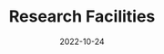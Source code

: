 ---
title: Research Facilities
date: 2022-10-24

type: landing

sections:

  - block: slider
    content:
      slides:
      - title: '<span style="color: #000; font-weight: bold;"><em>i-BRAIN</em> Nanofab Facilities</span>'
        content: 
          '<span style="color: #000; font-size: 20px; line-height: 1.0;">i-BRAIN encompasses advanced research laboratories, unique nanofabrication facilities and a positive, interdisciplinary culture designed to create a globally influential innovation hub that leverages resources across science, engineering and medicine to create disruptive BCI technologies and the uniquely trained young talent that drive translation and commercialization to treat human brain diseases.</span>'

        align: left
        background:
          image:
            filename: facility_2_sub.png
            filters:
              brightness: 1.0
          position: center
          color: '#fff'
    design:
      # Slide height is automatic unless you force a specific height (e.g. '400px')
      slide_height: '500px'
      is_fullscreen: false
      # Automatically transition through slides?
      loop: false
      # Duration of transition between slides (in ms)
      interval: 2000
      # Custom CSS for text color
      css_style: |
        .hero-title, .hero-lead {
          color: #000 !important;
        }

  - block: hero
    content:
      title: State-of-the-Art Research Facilities
      text: |
        Our laboratory is equipped with cutting-edge instruments and facilities to support world-class research in brain-computer interfaces, nanoelectronics, and bioelectronics.
      image:
        filename: facility_overall.png
    design:
      spacing:
        padding: ['40px', '0', '40px', '0']

  - block: markdown
    content:
      title: Equipment Inventory
      subtitle: 
      text: |
        ## Nanofabrication & Cleanroom
        
        <div class="d-flex justify-content-center" style="position: relative; display: inline-block;">
          {{< figure src="nanofab_layout.png" alt="Nanofabrication Layout" id="nanofab-image" >}}
          
          <!-- 透明覆盖层用于点击检测 -->
          <div class="click-overlay" style="position: absolute; top: 0; left: 0; width: 100%; height: 100%; z-index: 10; pointer-events: none;">
            <a href="./ebl/" class="ebl-area" style="position: absolute; left: 184px; top: 273px; width: 545px; height: 152px; cursor: pointer; pointer-events: all; background: rgba(255,0,0,0.1); border: 2px solid rgba(255,0,0,0.3); display: block; text-decoration: none;" title="点击查看 Electron Beam Lithography 详情"></a>
          </div>
        </div>
        
        <!-- 设施导航栏 -->
        <div class="facility-navbar" style="background: linear-gradient(135deg, #8B1538, #A91B47); margin-top: 20px; border-radius: 8px; overflow: hidden; box-shadow: 0 4px 8px rgba(0,0,0,0.2);">
          <div class="d-flex justify-content-center flex-wrap">
            <button class="nav-btn" data-target="overview" style="background: transparent; border: none; color: white; padding: 12px 20px; cursor: pointer; transition: all 0.3s; border-right: 1px solid rgba(255,255,255,0.2); font-weight: 500;" onmouseover="this.style.background='rgba(255,255,255,0.1)'" onmouseout="this.style.background='transparent'">Overview</button>
            <button class="nav-btn" data-target="lithography" style="background: transparent; border: none; color: white; padding: 12px 20px; cursor: pointer; transition: all 0.3s; border-right: 1px solid rgba(255,255,255,0.2); font-weight: 500;" onmouseover="this.style.background='rgba(255,255,255,0.1)'" onmouseout="this.style.background='transparent'">Lithography</button>
            <button class="nav-btn" data-target="deposition" style="background: transparent; border: none; color: white; padding: 12px 20px; cursor: pointer; transition: all 0.3s; border-right: 1px solid rgba(255,255,255,0.2); font-weight: 500;" onmouseover="this.style.background='rgba(255,255,255,0.1)'" onmouseout="this.style.background='transparent'">Thin Film Deposition</button>
            <button class="nav-btn" data-target="etching" style="background: transparent; border: none; color: white; padding: 12px 20px; cursor: pointer; transition: all 0.3s; border-right: 1px solid rgba(255,255,255,0.2); font-weight: 500;" onmouseover="this.style.background='rgba(255,255,255,0.1)'" onmouseout="this.style.background='transparent'">Etching</button>
            <button class="nav-btn" data-target="metrology" style="background: transparent; border: none; color: white; padding: 12px 20px; cursor: pointer; transition: all 0.3s; border-right: 1px solid rgba(255,255,255,0.2); font-weight: 500;" onmouseover="this.style.background='rgba(255,255,255,0.1)'" onmouseout="this.style.background='transparent'">Metrology and Backend</button>
            <button class="nav-btn" data-target="other" style="background: transparent; border: none; color: white; padding: 12px 20px; cursor: pointer; transition: all 0.3s; font-weight: 500;" onmouseover="this.style.background='rgba(255,255,255,0.1)'" onmouseout="this.style.background='transparent'">Other Facilities</button>
          </div>
        </div>
        
        <!-- 内容展示区域 -->
        <div class="facility-content" style="margin-top: 20px; padding: 20px; background: #f8f9fa; border-radius: 8px; min-height: 200px;">
          <div id="overview" class="content-panel" style="display: block;">
            <h3 style="color: #8B1538; margin-bottom: 15px;">🏢 设施概览</h3>
            <p>我们的纳米加工洁净室配备了完整的微纳制造工艺链，包括光刻、薄膜沉积、刻蚀、计量检测等关键工艺设备。</p>
            <div class="row mt-3">
              <div class="col-md-6">
                <h5>🔬 主要工艺能力</h5>
                <ul>
                  <li>电子束光刻 (EBL)</li>
                  <li>紫外光刻 (UV Lithography)</li>
                  <li>物理气相沉积 (PVD)</li>
                  <li>化学气相沉积 (CVD)</li>
                </ul>
              </div>
              <div class="col-md-6">
                <h5>📏 技术指标</h5>
                <ul>
                  <li>最小线宽: 8nm</li>
                  <li>套刻精度: ±10nm</li>
                  <li>洁净度: Class 100</li>
                  <li>温湿度控制: ±0.1°C, ±1%RH</li>
                </ul>
              </div>
            </div>
          </div>
          
          <div id="lithography" class="content-panel" style="display: none;">
            <h3 style="color: #8B1538; margin-bottom: 15px;">🔬 光刻工艺</h3>
            <div class="row">
              <div class="col-md-8">
                <h5>电子束光刻 (EBL)</h5>
                <p>高精度电子束光刻系统，支持纳米级图形制备。</p>
                <ul>
                  <li><strong>电子枪类型:</strong> Schottky Field Emission</li>
                  <li><strong>加速电压:</strong> 50kV</li>
                  <li><strong>分辨率:</strong> 8nm</li>
                  <li><strong>电流范围:</strong> 100pA - 100nA</li>
                  <li><strong>样品尺寸:</strong> 最大300mm</li>
                </ul>
                <a href="./ebl/" class="btn" style="background: #8B1538; color: white; padding: 8px 16px; text-decoration: none; border-radius: 4px; margin-top: 10px; display: inline-block;">查看详细规格 →</a>
              </div>
              <div class="col-md-4">
                <div style="background: #e9ecef; padding: 15px; border-radius: 8px; text-align: center;">
                  <h6>工艺流程</h6>
                  <p style="font-size: 0.9em; margin: 0;">样品准备 → 胶膜涂覆 → 曝光 → 显影 → 检测</p>
                </div>
              </div>
            </div>
          </div>
          
          <div id="deposition" class="content-panel" style="display: none;">
            <h3 style="color: #8B1538; margin-bottom: 15px;">🎯 薄膜沉积</h3>
            <p>提供多种薄膜沉积工艺，满足不同材料和厚度需求。</p>
            <div class="row">
              <div class="col-md-6">
                <h5>物理气相沉积 (PVD)</h5>
                <ul>
                  <li>溅射沉积</li>
                  <li>电子束蒸发</li>
                  <li>热蒸发</li>
                </ul>
              </div>
              <div class="col-md-6">
                <h5>化学气相沉积 (CVD)</h5>
                <ul>
                  <li>等离子体增强CVD</li>
                  <li>低压CVD</li>
                  <li>原子层沉积 (ALD)</li>
                </ul>
              </div>
            </div>
          </div>
          
          <div id="etching" class="content-panel" style="display: none;">
            <h3 style="color: #8B1538; margin-bottom: 15px;">⚡ 刻蚀工艺</h3>
            <p>精密刻蚀设备，支持各种材料的图形转移。</p>
            <ul>
              <li><strong>干法刻蚀:</strong> RIE, ICP-RIE, 深硅刻蚀</li>
              <li><strong>湿法刻蚀:</strong> 各种化学刻蚀液</li>
              <li><strong>刻蚀精度:</strong> ±5nm</li>
              <li><strong>深宽比:</strong> 最高50:1</li>
            </ul>
          </div>
          
          <div id="metrology" class="content-panel" style="display: none;">
            <h3 style="color: #8B1538; margin-bottom: 15px;">📊 计量检测</h3>
            <p>完善的计量检测设备，确保工艺质量和产品可靠性。</p>
            <div class="row">
              <div class="col-md-6">
                <h5>形貌检测</h5>
                <ul>
                  <li>扫描电子显微镜 (SEM)</li>
                  <li>原子力显微镜 (AFM)</li>
                  <li>光学显微镜</li>
                </ul>
              </div>
              <div class="col-md-6">
                <h5>电学测试</h5>
                <ul>
                  <li>探针台测试</li>
                  <li>参数分析仪</li>
                  <li>网络分析仪</li>
                </ul>
              </div>
            </div>
          </div>
          
          <div id="other" class="content-panel" style="display: none;">
            <h3 style="color: #8B1538; margin-bottom: 15px;">🔧 其他设施</h3>
            <p>配套的辅助设施和特殊工艺设备。</p>
            <ul>
              <li><strong>清洗设备:</strong> 超声波清洗、等离子体清洗</li>
              <li><strong>烘烤设备:</strong> 热板、烘箱、快速退火炉</li>
              <li><strong>存储设施:</strong> 氮气柜、真空存储</li>
              <li><strong>安全设施:</strong> 化学品柜、废液处理</li>
            </ul>
          </div>
        </div>
        
        <script>
        document.addEventListener('DOMContentLoaded', function() {
          const navButtons = document.querySelectorAll('.nav-btn');
          const contentPanels = document.querySelectorAll('.content-panel');
          
          navButtons.forEach(button => {
            button.addEventListener('click', function() {
              const target = this.getAttribute('data-target');
              
              // 移除所有按钮的激活状态
              navButtons.forEach(btn => {
                btn.style.background = 'transparent';
                btn.style.fontWeight = '500';
              });
              
              // 激活当前按钮
              this.style.background = 'rgba(255,255,255,0.2)';
              this.style.fontWeight = '600';
              
              // 隐藏所有内容面板
              contentPanels.forEach(panel => {
                panel.style.display = 'none';
              });
              
              // 显示目标内容面板
              const targetPanel = document.getElementById(target);
              if (targetPanel) {
                targetPanel.style.display = 'block';
              }
            });
          });
        });
        </script>
        
        #### 电子束光刻 (EBL)
        - **电子枪类型：** Schottky Field Emission, Gaussian beam shape
        - **加速电压：** 50 kV
        - **束流范围：** 100 pA – 100 nA
            - **分辨率：** 8 nm  
            - **套刻精度：** ±10 nm  
            - **拼接精度：** ±10 nm  
            - **最大曝光场：**  
                - 2000 μm @ 25 kV  
                - 1000 μm @ 50 kV  
            - **最大样品尺寸：** 200 mm  


        - **Maskless Aligner:**
            - **最大样品尺寸：** 300 mm / 12 inch  
            - **最大曝光面积：** 290 mm × 290 mm  
            - **分辨率：** ≤600 nm  
            - **套刻精度：** 500 nm @ 200 mm  
            - **光源：** 375 nm / 405 nm 

        
        ## Mask Aligner Specifications

        - **Automation:** Mechanical semi-automatic transfer, automatic alignment, and automatic exposure  
        - **Exposure Area:** 210 × 210 mm  
        - **Illumination Uniformity:** ≤ 4%  
        - **UV Beam Angle:** ≤ 2°  
        - **UV Central Wavelengths:** 365 / 405 / 435 nm  
        - **Gap Adjustment:** 0 – ≥ 1000 µm, adjustable  
        - **Alignment Accuracy:**  
          - Front-side alignment: ≤ ±1 µm  
          - Backside alignment: ≤ ±2 µm (with infrared alignment capability)  
        - **Exposure Modes:**  
          - Contact/vacuum exposure: ≤ 1 µm  
          - Proximity exposure gap: 10 µm ± 3 µm  
          - Modes: Hard contact (vacuum), soft contact, proximity exposure  
        - **Pre-Alignment System:**  
          - Image recognition and automatic rotation system with pre-alignment stage  
          - Rotation angle range: ≥ ±180°  
          - Rotation accuracy: ≤ 0.01°  
        - **Automatic Alignment System:**  
          - Includes UVW alignment stage and air-bearing auto-leveling system  
          - Alignment range (X, Y): ≥ ±5 mm  
          - Rotation angle adjustment: ≥ ±3°  
          - Microscopes (top and bottom) with two sets of lenses each, controlled by XYZ motorized stages  
        - **Mask Sizes Supported:** 9" × 9", 7" × 7", 6" × 6", 5" × 5"  
        - **Substrate Sizes Supported:** 8", 6", 5", 4", 3"  
        - **Alignment Stage Z-axis Movement:** ≥ ±25 mm, with three-point air-bearing leveling  

        ## E-Beam Evaporator System Specifications

        - **Maximum Wafer Size:** 200 mm / 8 inch  
        - **Substrate Temperature:** Up to 80°C  
        - **Film Uniformity:** ±2% @ 8 inch  
        - **Crucibles:** 6 crucibles, 25 cc each  
        - **Power Supply:** 10 kW  
        - **Electron Beam High Voltage:** 10 kV  
        - **Maximum Beam Current:** 1000 mA  
        - **Photolithography** - Maskless Aligner
          - UV exposure system with contact and proximity modes
          - Minimum feature size: 1 μm

        ### **Etching & Deposition**
        - **Reactive Ion Etching (RIE)** - Oxford Plasmalab 80 Plus
          - Anisotropic dry etching for silicon, III-V semiconductors
          - Multiple gas chemistry options
        
        - **Chemical Vapor Deposition (CVD)** - Aixtron 200/4 RF-S
          - Metal-organic CVD for III-V nanowire growth
          - Temperature range: 400-800°C
        
        - **Atomic Layer Deposition (ALD)** - Cambridge NanoTech Savannah S100
          - Conformal thin film deposition
          - Thickness control: < 1 Å precision
        
        ---
    design:
      columns: '1'

  

  # - block: markdown
  #   content:
  #     title: Visit Our Facilities
  #     subtitle: Schedule a tour or discuss collaboration opportunities
  #     text: |
  #       <div style="text-align: center; padding: 40px; background: linear-gradient(135deg, #28a745 0%, #20c997 100%); border-radius: 10px; color: white; margin: 20px 0;">
  #         <h3 style="color: white; margin-bottom: 20px;">Interested in Our Facilities?</h3>
  #         <p style="font-size: 18px; margin-bottom: 30px;">Schedule a facility tour or discuss potential collaborations with our team.</p>
  #         <div style="display: flex; justify-content: center; gap: 20px; flex-wrap: wrap;">
  #           <a href="../contact/" style="background: white; color: #28a745; padding: 15px 30px; border-radius: 5px; text-decoration: none; font-weight: bold; display: inline-block;">Contact Us</a>
  #           <a href="mailto:facilities@ibrain-lab.com" style="background: rgba(255,255,255,0.2); color: white; padding: 15px 30px; border-radius: 5px; text-decoration: none; font-weight: bold; display: inline-block; border: 2px solid white;">Schedule Tour</a>
  #         </div>
  #       </div>
  #   design:
  #     columns: '1'
---